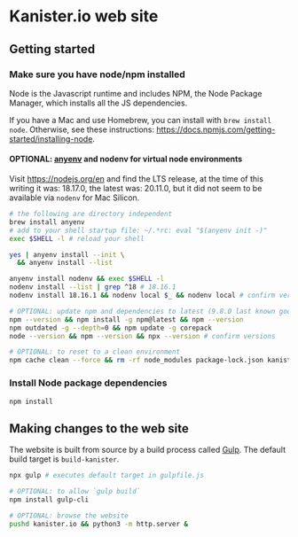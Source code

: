 
# Kanister.io web site

## Getting started
### Make sure you have node/npm installed
Node is the Javascript runtime and includes NPM, the Node Package Manager, which installs all the JS dependencies.

If you have a Mac and use Homebrew, you can install with `brew install node`. Otherwise, see these instructions: https://docs.npmjs.com/getting-started/installing-node.

#### OPTIONAL: [anyenv](https://anyenv.github.io/) and nodenv for virtual node environments

Visit https://nodejs.org/en and find the LTS release, at the time of this writing it was: 18.17.0, the latest was: 20.11.0, but it did not seem to be available via `nodenv` for Mac Silicon.

```bash
# the following are directory independent
brew install anyenv
# add to your shell startup file: ~/.*rc: eval "$(anyenv init -)"
exec $SHELL -l # reload your shell

yes | anyenv install --init \
  && anyenv install --list

anyenv install nodenv && exec $SHELL -l
nodenv install --list | grep ^18 # 18.16.1
nodenv install 18.16.1 && nodenv local $_ && nodenv local # confirm version

# OPTIONAL: update npm and dependencies to latest (9.8.0 last known good)
npm --version && npm install -g npm@latest && npm --version
npm outdated -g --depth=0 && npm update -g corepack
node --version && npm --version && npx --version # confirm versions

# OPTIONAL: to reset to a clean environment
npm cache clean --force && rm -rf node_modules package-lock.json kanister.io
```

### Install Node package dependencies
```shell
npm install
```

## Making changes to the web site
The website is built from source by a build process called [Gulp](https://gulpjs.com/docs/en/getting-started/quick-start). The default build target is `build-kanister`.

```bash
npx gulp # executes default target in gulpfile.js

# OPTIONAL: to allow `gulp build`
npm install gulp-cli

# OPTIONAL: browse the website
pushd kanister.io && python3 -m http.server &
```
